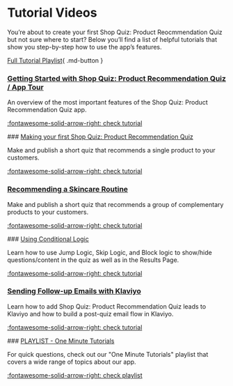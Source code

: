 # Tutorial Videos

You’re about to create your first Shop Quiz: Product Reocmmendation Quiz but not sure where to start? Below you’ll find a list of helpful tutorials that show you step-by-step how to use the app’s features.

[Full Tutorial Playlist](https://www.youtube.com/@productrecommendationquiz1054){ .md-button }

### [Getting Started with Shop Quiz: Product Recommendation Quiz / App Tour](getting-started.md)

An overview of the most important features of the Shop Quiz: Product Recommendation Quiz app.

[:fontawesome-solid-arrow-right: check tutorial](getting-started.md)

### [Making your first Shop Quiz: Product Recommendation Quiz](making-first-quiz.md)

Make and publish a short quiz that recommends a single product to your customers.

[:fontawesome-solid-arrow-right: check tutorial](making-first-quiz.md)

### [Recommending a Skincare Routine](skincare-routine.md)

Make and publish a short quiz that recommends a group of complementary products to your customers.

[:fontawesome-solid-arrow-right: check tutorial](skincare-routine.md)

### [Using Conditional Logic](conditional-logic.md)

Learn how to use Jump Logic, Skip Logic, and Block logic to show/hide questions/content in the quiz as well as in the Results Page.

[:fontawesome-solid-arrow-right: check tutorial](conditional-logic.md)

### [Sending Follow-up Emails with Klaviyo](follow-up-emails-klaviyo.md)

Learn how to add Shop Quiz: Product Recommendation Quiz leads to Klaviyo and how to build a post-quiz email flow in Klaviyo.

[:fontawesome-solid-arrow-right: check tutorial](follow-up-emails-klaviyo.md)

### [PLAYLIST - One Minute Tutorials](playlist-one-minute-tutorials.md)

For quick questions, check out our "One Minute Tutorials" playlist that covers a wide range of topics about our app.

[:fontawesome-solid-arrow-right: check playlist](playlist-one-minute-tutorials.md)



